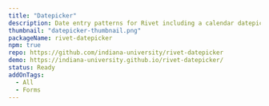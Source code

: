 ```yaml
---
title: "Datepicker"
description: Date entry patterns for Rivet including a calendar datepicker
thumbnail: "datepicker-thumbnail.png"
packageName: rivet-datepicker
npm: true
repo: https://github.com/indiana-university/rivet-datepicker
demo: https://indiana-university.github.io/rivet-datepicker/
status: Ready
addOnTags:
  - All
  - Forms
---
```

